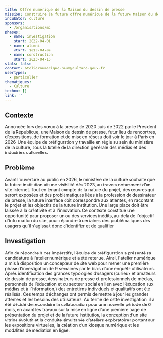 ```yaml
---
title: Offre numérique de la Maison du dessin de presse
mission: Construire la future offre numérique de la future Maison du dessin de presse
incubator: culture
sponsors:
  - /organisations/mc
phases:
  - name: investigation
    start: 2022-04-01
  - name: alumni
    start: 2023-04-09
  - name: construction
    start: 2023-04-16
stats: false
contact: ateliernumerique.snum@culture.gouv.fr
usertypes:
  - particulier
thematiques:
  - Culture
techno: []
link: ''
---
```

## Contexte

Annoncée lors des vœux à la presse de 2020 puis de 2022 par le Président de la République, une Maison du dessin de presse, futur lieu de rencontres, d’expositions, de formation et de mise en réseau doit voir le jour à Paris en 2026. Une équipe de préfiguration y travaille en régie au sein du ministère de la culture, sous la tutelle de la direction générale des médias et des industries culturelles.

## Problème

Avant l'ouverture au public en 2026, le ministère de la culture souhaite que la future institution ait une visibilité dès 2023, au travers notamment d’un site internet. Tout en tenant compte de la nature du projet, des œuvres qui seront exposées et des problématiques liées à la profession de dessinateur de presse, la future interface doit correspondre aux attentes, en racontant le projet et les objectifs de la future institution. Une large place doit être laissée à la créativité et à l'innovation. Ce contexte constitue une opportunité pour proposer un ou des services inédits, au-delà de l'objectif d'information du site, pour répondre à certaines des problématiques des usagers qu'il s'agissait donc d'identifier et de qualifier.

## Investigation

Afin de répondre à ces impératifs, l’équipe de préfiguration a présenté sa candidature à l'atelier numérique et a été retenue. Ainsi, l'atelier numérique a mis à disposition un concepteur de site web pour mener une première phase d’investigation de 9 semaines par le biais d’une enquête utilisateurs. Après identification des grandes typologies d’usagers (curieux et amateurs de dessin de presse, dessinateurs de presse et professionnels de médias, personnels de l’éducation et du secteur social en lien avec l’éducation aux médias et à l’information,) des entretiens individuels et qualitatifs ont été réalisés. Ces temps d’échanges ont permis de mettre à jour les grandes attentes et les besoins des utilisateurs. Au terme de cette investigation, il a été décidé de reconduire la collaboration pour une nouvelle période de 6 mois, en axant les travaux sur la mise en ligne d’une première page de présentation du projet et de la future institution, la conception d’un site vitrine évolutif et la conduite simultanée d’ateliers exploratoires portant sur les expositions virtuelles, la création d’un kiosque numérique et les modalités de médiation en ligne.
